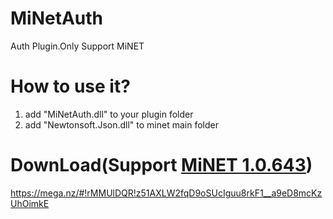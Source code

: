 # MiNetAuth
Auth Plugin.Only Support MiNET

# How to use it?
1. add "MiNetAuth.dll" to your plugin folder
2. add "Newtonsoft.Json.dll" to minet main folder

# DownLoad(Support [MiNET 1.0.643](https://ci.appveyor.com/project/NiclasOlofsson/minet/build/1.0.649))
https://mega.nz/#!rMMUlDQR!z51AXLW2fqD9oSUcIguu8rkF1__a9eD8mcKzUhOimkE
